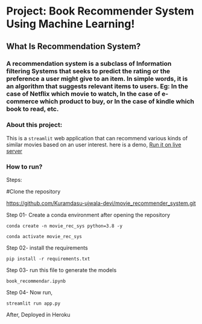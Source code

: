 # Project: Book Recommender System Using Machine Learning!

## What Is Recommendation System?
### A recommendation system is a subclass of Information filtering Systems that seeks to predict the rating or the preference a user might give to an item. In simple words, it is an algorithm that suggests relevant items to users. Eg: In the case of Netflix which movie to watch, In the case of e-commerce which product to buy, or In the case of kindle which book to read, etc.

### About this project:
This is a `streamlit` web application that can recommend various kinds of similar movies based on an user interest. here is a demo,
[Run it on live server](https://book-recommendation29.herokuapp.com/)

### How to run?
Steps:

#Clone the repository

https://github.com/Kuramdasu-ujwala-devi/movie_recommender_system.git

Step 01- Create a conda environment after opening the repository

```conda create -n movie_rec_sys python=3.8 -y```

```conda activate movie_rec_sys```

Step 02- install the requirements

```pip install -r requirements.txt```

Step 03- run this file to generate the models

```book_recommendar.ipynb```

Step 04- Now run,

```streamlit run app.py```

After, Deployed in Heroku
